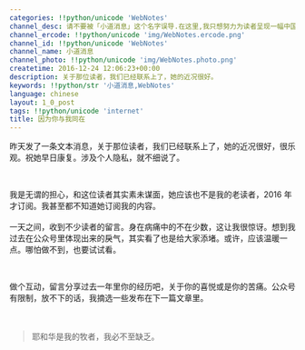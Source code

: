 ```yaml
---
categories: !!python/unicode 'WebNotes'
channel_desc: 请不要被「小道消息」这个名字误导.在这里,我只想努力为读者呈现一幅中国互联网的清明上河图.
channel_ercode: !!python/unicode 'img/WebNotes.ercode.png'
channel_id: !!python/unicode 'WebNotes'
channel_name: 小道消息
channel_photo: !!python/unicode 'img/WebNotes.photo.png'
createtime: 2016-12-24 12:06:23+00:00
description: 关于那位读者，我们已经联系上了，她的近况很好。
keywords: !!python/str '小道消息,WebNotes'
language: chinese
layout: 1_0_post
tags: !!python/unicode 'internet'
title: 因为你与我同在
---
```

<div class="rich_media_content" id="js_content">
<p>
         昨天发了一条文本消息，关于那位读者，我们已经联系上了，她的近况很好，很乐观。祝她早日康复。涉及个人隐私，就不细说了。
        </p>
<p>
<br/>
</p>
<p>
         我是无谓的担心，和这位读者其实素未谋面，她应该也不是我的老读者，2016 年才订阅。我甚至都不知道她订阅我的内容。
         <br style="color: rgb(34, 34, 34); font-family: 'Helvetica Neue', 'Hiragino Sans GB', 'Microsoft YaHei', 黑体, Arial, sans-serif; font-size: 14px; white-space: normal; background-color: rgb(255, 255, 255);"/>
<br/>
         一天之间，收到不少读者的留言。身在病痛中的不在少数，这让我很惊讶。想到我过去在公众号里体现出来的戾气，其实看了也是给大家添堵。或许，应该温暖一点。哪怕做不到，也要试试看。
        </p>
<p>
<br/>
</p>
<p>
         做个互动，留言分享过去一年里你的经历吧，关于你的喜悦或是你的苦痛。公众号有限制，放不下的话，我摘选一些发布在下一篇文章里。
         <br/>
<br style="color: rgb(34, 34, 34); font-family: 'Helvetica Neue', 'Hiragino Sans GB', 'Microsoft YaHei', 黑体, Arial, sans-serif; font-size: 14px; white-space: normal; background-color: rgb(255, 255, 255);"/>
<br/>
</p>
<blockquote>
<p>
          耶和华是我的牧者，我必不至缺乏。
         </p>
</blockquote>
<p>
<br/>
</p>
<p>
<br/>
</p>
</div>